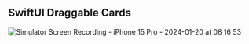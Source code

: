 ## SwiftUI Draggable Cards


![Simulator Screen Recording - iPhone 15 Pro - 2024-01-20 at 08 16 53](https://github.com/maheshwaran01m/DraggableCard/assets/102943217/9a1f42de-f175-467a-9f74-2da8355298db)
